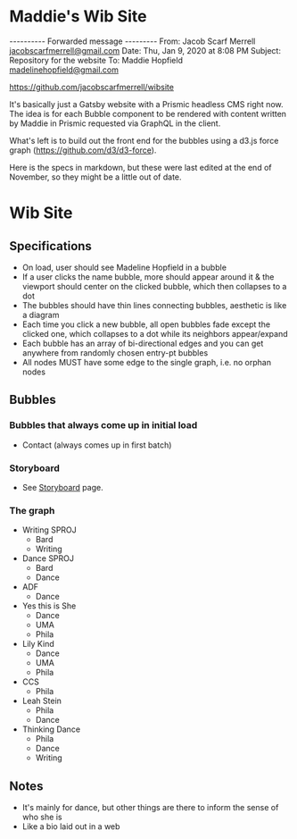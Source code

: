 # Maddie's Wib Site

---------- Forwarded message ---------
From: Jacob Scarf Merrell <jacobscarfmerrell@gmail.com>
Date: Thu, Jan 9, 2020 at 8:08 PM
Subject: Repository for the website
To: Maddie Hopfield <madelinehopfield@gmail.com>

https://github.com/jacobscarfmerrell/wibsite

It's basically just a Gatsby website with a Prismic headless CMS right now. The idea is for each Bubble component to be rendered with content written by Maddie in Prismic requested via GraphQL in the client.

What's left is to build out the front end for the bubbles using a d3.js force graph (https://github.com/d3/d3-force).

Here is the specs in markdown, but these were last edited at the end of November, so they might be a little out of date.

# Wib Site

## Specifications

- On load, user should see Madeline Hopfield in a bubble
- If a user clicks the name bubble, more should appear around it & the viewport should center on the clicked bubble, which then collapses to a dot
- The bubbles should have thin lines connecting bubbles, aesthetic is like a diagram
- Each time you click a new bubble, all open bubbles fade except the clicked one, which collapses to a dot while its neighbors appear/expand
- Each bubble has an array of bi-directional edges and you can get anywhere from randomly chosen entry-pt bubbles
- All nodes MUST have some edge to the single graph, i.e. no orphan nodes

## Bubbles

### Bubbles that always come up in initial load
- Contact (always comes up in first batch)

### Storyboard
- See [Storyboard](/Storyboard.md/) page.   

### The graph
- Writing SPROJ
    - Bard
    - Writing
- Dance SPROJ
    - Bard
    - Dance
- ADF
    - Dance
- Yes this is She
    - Dance
    - UMA
    - Phila
- Lily Kind
    - Dance
    - UMA
    - Phila
- CCS
    - Phila
- Leah Stein
    - Phila
    - Dance
- Thinking Dance
    - Phila
    - Dance
    - Writing

## Notes

- It's mainly for dance, but other things are there to inform the sense of who she is
- Like a bio laid out in a web
